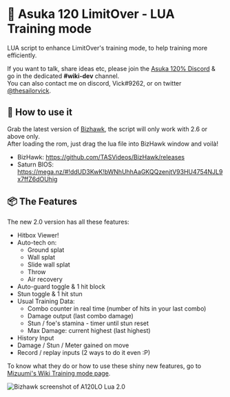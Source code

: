 # 🧪 Asuka 120 LimitOver - LUA Training mode
LUA script to enhance LimitOver's training mode, to help training more efficiently.  

If you want to talk, share ideas etc, please join the [Asuka 120% Discord](https://discordapp.com/invite/K4WyTCC) & go in the dedicated **#wiki-dev** channel.  
You can also contact me on discord, Vick#9262, or on twitter [@thesailorvick](https://twitter.com/TheSailorVick).


## 🔰 How to use it
Grab the latest version of [Bizhawk](https://github.com/TASEmulators/BizHawk/releases), the script will only work with 2.6 or above only.  
After loading the rom, just drag the lua file into BizHawk window and voilà!

- BizHawk: https://github.com/TASVideos/BizHawk/releases
- Saturn BIOS: https://mega.nz/#!ddUD3KwK!bWNhUhhAaGKQQzenjtV93HU4754NJL9x7ffZ6dOUhig


## 📦 The Features
The new 2.0 version has all these features:
- Hitbox Viewer!
- Auto-tech on:
  - Ground splat
  - Wall splat
  - Slide wall splat
  - Throw
  - Air recovery
- Auto-guard toggle & 1 hit block
- Stun toggle & 1 hit stun
- Usual Training Data:
  - Combo counter in real time (number of hits in your last combo)
  - Damage output (last combo damage)
  - Stun / foe's stamina - timer until stun reset
  - Max Damage: current highest (last highest)
- History Input
- Damage / Stun / Meter gained on move
- Record / replay inputs (2 ways to do it even :P)

To know what they do or how to use these shiny new features, go to [Mizuumi's Wiki Training mode page](https://wiki.gbl.gg/w/Asuka_120_LimitOver/Training#Enhanced_Training_mode).

![Bizhawk screenshot of A120LO Lua 2.0](https://media.discordapp.net/attachments/711677036296536154/960267966237257869/EmuHawk_2022-04-03_22.00.00.png?width=720&height=530)

